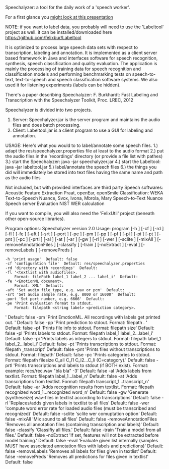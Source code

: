 ﻿Speechalyzer: a tool for the daily work of a 'speech worker'.
 
 For a first glance you [might look at this presentation](https://github.com/felixbur/Speechalyzer/blob/master/docs/Labeltool_Usage.pdf)

NOTE: if you want to label data, you probably will need to use the 'Labeltool' project as well.
it can be installed/downloaded here https://github.com/felixbur/Labeltool


It is optimized to process large speech data sets with respect to transcription, labeling and annotation. 
It is implemented as a client server based framework in Java and interfaces software for speech recognition,
synthesis, speech classification and quality evaluation. 
The application is mainly the processing of training data for speech recognition and classification models and performing benchmarking tests on speech-to-text, text-to-speech and speech classification software systems.
We also used it for listening experiments (labels can be hidden).

There's a paper describing Speechalyzer:
F. Burkhardt: Fast Labeling and Transcription with the Speechalyzer Toolkit, Proc. LREC, 2012

Speechalyzer is divided into two projects.
1. Server: Speechalyzer.jar is the server program and maintains the audio files and does batch processing.
2. Client: Labeltool.jar is a client program to use a GUI for labeling and annotation.

USAGE:
Here's what you would to to label/annotate some speech files.
1.) adapt the res/speechalyzer.properties file at least to the audio format
2.) put the audio files in the 'recordings' directory (or provide a file list with pathes)
3.) start the Speechalyzer: java -jar speechalyzer.jar
4.) start the Labeltool: java -jar labeltool.jar
5.) label/annotate the speech files
6.) the things you did will immediately be stored into text files having the same name and path as the audio files


Not included, but with provided interfaces are third party Speech softwares:
Acoustic Feature Extraction
	Praat, openEar, openSmile
Classification:
	WEKA
Text-to-Speech
	Nuance, Svox, Ivona, Mbrola, Mary
Speech-to-Text
	Nuance Speech server
Evaluation
	NIST WER calculation
	
If you want to compile, you will also need the 'FelixUtil' project (beneath other open-source libraries).

Program options:
Speechalyzer version 2.0
Usage: program [-h ] [-cf <String>] [-rd <String>] [-fl <String>] [-fe <String>] [-aft <String>] [-srt <String>] [-port <String>] [-pe ] [-pm ] [-pp ] [-pf ] [-pl ] [-pi ] [-pt ] [-pnt ] [-pc ] [-prtl ] [-al ] [-at ] [-ar ] [-gw ] [-rl ] [-wer ] [-sclite ] [-mixAll ] [-removeAnnotationFiles ] [-classify ] [-train ] [-noExtract ] [-eval ] [-removeLabels ] [-removePreds ] 

	-h 'print usage'  Default: false
	-cf 'configuration file'  Default: res/speechalyzer.properties
	-rd 'directory with recordings'  Default: 
	-fl '<textlist with audiofiles>.
		Format: filePath label_1 label_2 ... label_i'  Default: 
	-fe '<EmotionML document>.
		Format: XML'  Default: 
	-aft 'Set audio file type, e.g. wav or pcm'  Default: 
	-srt 'Set audio sample rate, e.g. 8000 or 16000'  Default: 
	-port 'Set port number, e.g. 6666'  Default: 
	-pe 'Print evaluation format to stdout.
		Format: filepath <string label> <prediction category>.
'  Default: false
	-pm 'Print EmotionML. All recordings with labels get printed out.
'  Default: false
	-pp 'Print prediction to stdout.
		Format: filepath <prediction category>.
'  Default: false
	-pf 'Prints file info to stdout.
		Format: filepath size'  Default: false
	-pl 'Prints labels to stdout.
		Format: filepath label_1 label_2...label_i'  Default: false
	-pi 'Prints labels as integers to stdout.
		Format: filepath label_1 label_2...label_i'  Default: false
	-pt 'Prints transcriptions to stdout.
		Format: filepath _transcript'  Default: false
	-pnt 'Prints files without transcriptions to stdout.
		Format: filepath'  Default: false
	-pc 'Prints categories to stdout.
		Format: filepath filesize C_all C_l1 C_l2...C_li
		(C=category).'  Default: false
	-prtl 'Prints transcriptions and labels to stdout (if BOTH exist).
		Format: <filepath> <transcript> <label>
		example: recs/rec.wav "bla bla" -3'  Default: false
	-al 'Adds labels from textlist.
		Format: filepath label_1...label_n'  Default: false
	-at 'Adds transcriptions from textlist.
		Format: filepath transcript_1...transcript_n'  Default: false
	-ar 'Adds recognition results from textlist.
		Format: filepath recognized word_1...recognized word_n'  Default: false
	-gw 'Generate (syntheseize) wav-files in textlist according to transcriptions'  Default: false
	-rl 'Replaces/adds given labels in textlist to all files'  Default: false
	-wer 'compute word error rate for loaded audio files (must be transcribed and recognized)'  Default: false
	-sclite 'sclite wer comuptation option'  Default: false
	-mixAll 'Mix sound to all files'  Default: false
	-removeAnnotationFiles 'Removes all annotation files 
		(containing transcription and labels)'  Default: false
	-classify 'Classifiy all files.'  Default: false
	-train 'Train a model from all files.'  Default: false
	-noExtract 'If set, features will not be extracted before model training.'  Default: false
	-eval 'Evaluate given list internally (samples MUST have associated annotation files with labels and predictions)'  Default: false
	-removeLabels 'Removes all labels for files given in textlist'  Default: false
	-removePreds 'Removes all predictions for files given in textlist'  Default: false
